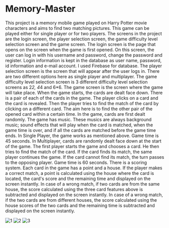 # Memory-Master
 This project is a memory mobile game played on Harry Potter movie characters and aims to find two matching pictures. This game can be played either for single player or for two players.
 The screens in the project are the login screen, the player selection screen, the game difficulty level selection screen and the game screen.
 The login screen is the page that opens on the screen when the game is first opened. On this screen, the user can log in with his username and password, change the password and register. Login information is kept in the database as user name, password, id information and e-mail account. I used Firebase for database.
 The player selection screen is the screen that will appear after the user logs in. There are two different options here as single player and multiplayer. The game difficulty level selection screen is 3 different difficulty level selection screens as 2*2, 4*4 and 6*6.
 The game screen is the screen where the game will take place. When the game starts, the cards are dealt face down. There is a pair of each of the cards in the game. The player clicks on a card and the card is revealed. Then the player tries to find the match of the card by clicking on a different card. The aim here is to find the other pair of the opened card within a certain time. In the game, cards are first dealt randomly.
 The game has music. These musics are always background music; sound effects that will play when the card is matched, when the game time is over, and if all the cards are matched before the game time ends.
 In Single Player, the game works as mentioned above. Game time is 45 seconds. In Multiplayer, cards are randomly dealt face down at the start of the game. The first player starts the game and chooses a card. He then tries to find the match of the card. If the card finds its match, the same player continues the game. If the card cannot find its match, the turn passes to the opposing player. Game time is 60 seconds.
 There is a scoring system. Each card in the game has a point and a house. If the player makes a correct match, a point is calculated using the house where the card is located, the card's score and the remaining time and displayed on the screen instantly. In case of a wrong match, if two cards are from the same house, the score calculated using the three card features above is subtracted and displayed on the screen instantly. In case of a wrong match, if the two cards are from different houses, the score calculated using the house scores of the two cards and the remaining time is subtracted and displayed on the screen instantly.

![1](https://github.com/umuutguler/Memory-Master/assets/74297248/951e0f7e-88be-4247-8c8a-5dd17a1797e6)
![2](https://github.com/umuutguler/Memory-Master/assets/74297248/6b5628d2-9c5b-4efe-ab6a-16e9998ed847)
![3](https://github.com/umuutguler/Memory-Master/assets/74297248/d2556300-851c-4e6b-a46f-3a509823414d)
